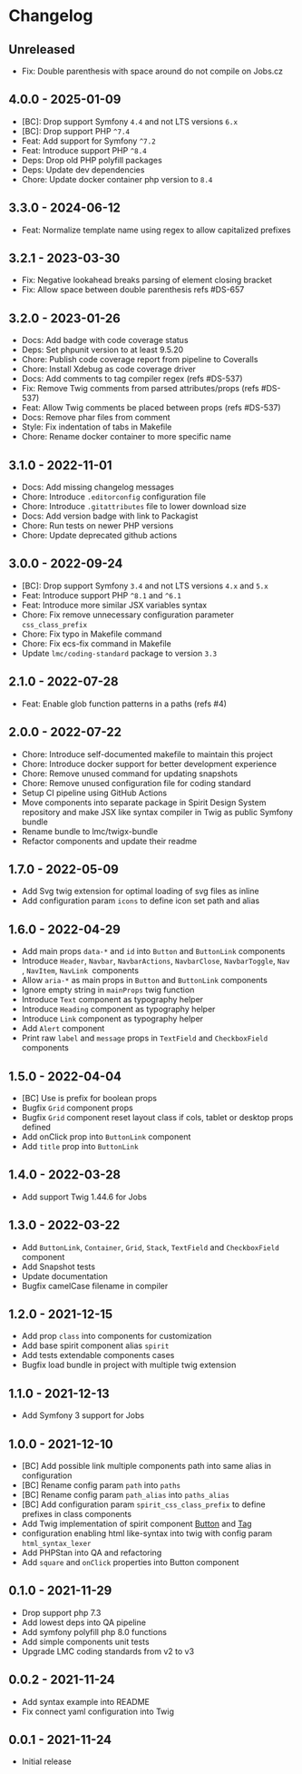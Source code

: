 # Changelog

<!-- There should always be "Unreleased" section at the beginning. -->
## Unreleased
- Fix: Double parenthesis with space around do not compile on Jobs.cz

## 4.0.0 - 2025-01-09
- [BC]: Drop support Symfony `4.4` and not LTS versions `6.x`
- [BC]: Drop support PHP `^7.4`
- Feat: Add support for Symfony `^7.2`
- Feat: Introduce support PHP `^8.4`
- Deps: Drop old PHP polyfill packages
- Deps: Update dev dependencies
- Chore: Update docker container php version to `8.4`

## 3.3.0 - 2024-06-12
- Feat: Normalize template name using regex to allow capitalized prefixes

## 3.2.1 - 2023-03-30
- Fix: Negative lookahead breaks parsing of element closing bracket
- Fix: Allow space between double parenthesis refs #DS-657

## 3.2.0 - 2023-01-26
- Docs: Add badge with code coverage status
- Deps: Set phpunit version to at least 9.5.20
- Chore: Publish code coverage report from pipeline to Coveralls
- Chore: Install Xdebug as code coverage driver
- Docs: Add comments to tag compiler regex (refs #DS-537)
- Fix: Remove Twig comments from parsed attributes/props (refs #DS-537)
- Feat: Allow Twig comments be placed between props (refs #DS-537)
- Docs: Remove phar files from comment
- Style: Fix indentation of tabs in Makefile
- Chore: Rename docker container to more specific name

## 3.1.0 - 2022-11-01
- Docs: Add missing changelog messages
- Chore: Introduce `.editorconfig` configuration file
- Chore: Introduce `.gitattributes` file to lower download size
- Docs: Add version badge with link to Packagist
- Chore: Run tests on newer PHP versions
- Chore: Update deprecated github actions

## 3.0.0 - 2022-09-24
- [BC]: Drop support Symfony `3.4` and not LTS versions `4.x` and `5.x`
- Feat: Introduce support PHP `^8.1` and `^6.1`
- Feat: Introduce more similar JSX variables syntax
- Chore: Fix remove unnecessary configuration parameter `css_class_prefix`
- Chore: Fix typo in Makefile command
- Chore: Fix ecs-fix command in Makefile
- Update `lmc/coding-standard` package to version `3.3`

## 2.1.0 - 2022-07-28
- Feat: Enable glob function patterns in a paths (refs #4)

## 2.0.0 - 2022-07-22
- Chore: Introduce self-documented makefile to maintain this project
- Chore: Introduce docker support for better development experience
- Chore: Remove unused command for updating snapshots
- Chore: Remove unused configuration file for coding standard
- Setup CI pipeline using GitHub Actions
- Move components into separate package in Spirit Design System repository
    and make JSX like syntax compiler in Twig as public Symfony bundle
- Rename bundle to lmc/twigx-bundle
- Refactor components and update their readme


## 1.7.0 - 2022-05-09
- Add Svg twig extension for optimal loading of svg files as inline
- Add configuration param `icons` to define icon set path and alias

## 1.6.0 - 2022-04-29
- Add main props `data-*` and `id` into `Button` and `ButtonLink` components
- Introduce `Header`, `Navbar`, `NavbarActions`, `NavbarClose`, `NavbarToggle`, `Nav `, `NavItem`, `NavLink `components
- Allow `aria-*` as main props in `Button` and `ButtonLink` components
- Ignore empty string in `mainProps` twig function
- Introduce `Text` component as typography helper
- Introduce `Heading` component as typography helper
- Introduce `Link` component as typography helper
- Add `Alert` component
- Print raw `label` and `message` props in `TextField` and `CheckboxField` components

## 1.5.0 - 2022-04-04
- [BC] Use is prefix for boolean props
- Bugfix `Grid` component props
- Bugfix `Grid` component reset layout class if cols, tablet or desktop props defined
- Add onClick prop into `ButtonLink` component
- Add `title` prop into `ButtonLink`

## 1.4.0 - 2022-03-28
- Add support Twig 1.44.6 for Jobs

## 1.3.0 - 2022-03-22
- Add `ButtonLink`, `Container`, `Grid`, `Stack`, `TextField` and `CheckboxField` component
- Add Snapshot tests
- Update documentation
- Bugfix camelCase filename in compiler

## 1.2.0 - 2021-12-15
- Add prop `class` into components for customization
- Add base spirit component alias `spirit`
- Add tests extendable components cases
- Bugfix load bundle in project with multiple twig extension

## 1.1.0 - 2021-12-13
- Add Symfony 3 support for Jobs

## 1.0.0 - 2021-12-10
- [BC] Add possible link multiple components path into same alias in configuration
- [BC] Rename config param `path` into `paths`
- [BC] Rename config param `path_alias` into `paths_alias`
- [BC] Add configuration param `spirit_css_class_prefix` to define prefixes in class components
- Add Twig implementation of spirit component [Button](https://github.com/lmc-eu/spirit-design-system/tree/main/packages/web/src/components/Button) and [Tag](https://github.com/lmc-eu/spirit-design-system/tree/main/packages/web/src/components/Tag)
- configuration enabling html like-syntax into twig with config param `html_syntax_lexer`
- Add PHPStan into QA and refactoring
- Add `square` and `onClick` properties into Button component

## 0.1.0 - 2021-11-29
- Drop support php 7.3
- Add lowest deps into QA pipeline
- Add symfony polyfill php 8.0 functions
- Add simple components unit tests
- Upgrade LMC coding standards from v2 to v3

## 0.0.2 - 2021-11-24
- Add syntax example into README
- Fix connect yaml configuration into Twig

## 0.0.1 - 2021-11-24
- Initial release
